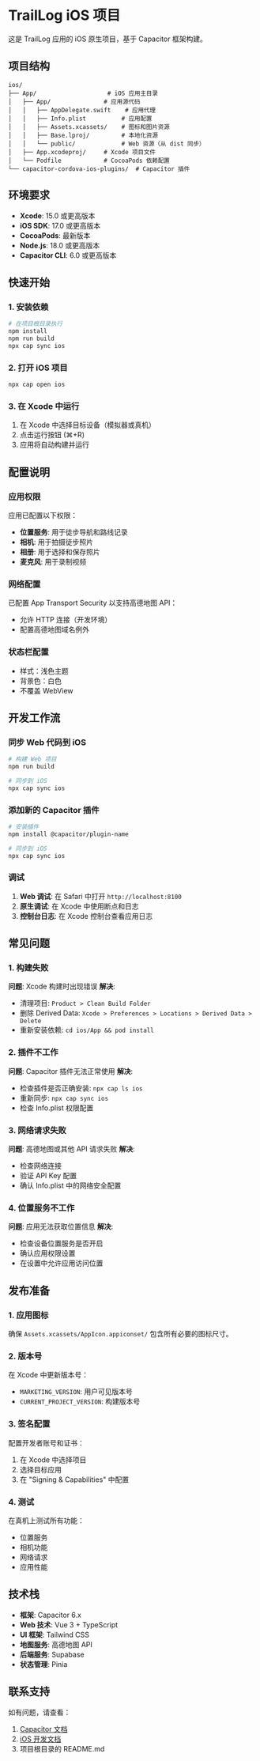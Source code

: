 # TrailLog iOS 项目

这是 TrailLog 应用的 iOS 原生项目，基于 Capacitor 框架构建。

## 项目结构

```
ios/
├── App/                    # iOS 应用主目录
│   ├── App/               # 应用源代码
│   │   ├── AppDelegate.swift    # 应用代理
│   │   ├── Info.plist          # 应用配置
│   │   ├── Assets.xcassets/    # 图标和图片资源
│   │   ├── Base.lproj/         # 本地化资源
│   │   └── public/             # Web 资源（从 dist 同步）
│   ├── App.xcodeproj/     # Xcode 项目文件
│   └── Podfile            # CocoaPods 依赖配置
└── capacitor-cordova-ios-plugins/  # Capacitor 插件
```

## 环境要求

- **Xcode**: 15.0 或更高版本
- **iOS SDK**: 17.0 或更高版本
- **CocoaPods**: 最新版本
- **Node.js**: 18.0 或更高版本
- **Capacitor CLI**: 6.0 或更高版本

## 快速开始

### 1. 安装依赖

```bash
# 在项目根目录执行
npm install
npm run build
npx cap sync ios
```

### 2. 打开 iOS 项目

```bash
npx cap open ios
```

### 3. 在 Xcode 中运行

1. 在 Xcode 中选择目标设备（模拟器或真机）
2. 点击运行按钮 (⌘+R)
3. 应用将自动构建并运行

## 配置说明

### 应用权限

应用已配置以下权限：

- **位置服务**: 用于徒步导航和路线记录
- **相机**: 用于拍摄徒步照片
- **相册**: 用于选择和保存照片
- **麦克风**: 用于录制视频

### 网络配置

已配置 App Transport Security 以支持高德地图 API：

- 允许 HTTP 连接（开发环境）
- 配置高德地图域名例外

### 状态栏配置

- 样式：浅色主题
- 背景色：白色
- 不覆盖 WebView

## 开发工作流

### 同步 Web 代码到 iOS

```bash
# 构建 Web 项目
npm run build

# 同步到 iOS
npx cap sync ios
```

### 添加新的 Capacitor 插件

```bash
# 安装插件
npm install @capacitor/plugin-name

# 同步到 iOS
npx cap sync ios
```

### 调试

1. **Web 调试**: 在 Safari 中打开 `http://localhost:8100`
2. **原生调试**: 在 Xcode 中使用断点和日志
3. **控制台日志**: 在 Xcode 控制台查看应用日志

## 常见问题

### 1. 构建失败

**问题**: Xcode 构建时出现错误
**解决**: 
- 清理项目: `Product > Clean Build Folder`
- 删除 Derived Data: `Xcode > Preferences > Locations > Derived Data > Delete`
- 重新安装依赖: `cd ios/App && pod install`

### 2. 插件不工作

**问题**: Capacitor 插件无法正常使用
**解决**:
- 检查插件是否正确安装: `npx cap ls ios`
- 重新同步: `npx cap sync ios`
- 检查 Info.plist 权限配置

### 3. 网络请求失败

**问题**: 高德地图或其他 API 请求失败
**解决**:
- 检查网络连接
- 验证 API Key 配置
- 确认 Info.plist 中的网络安全配置

### 4. 位置服务不工作

**问题**: 应用无法获取位置信息
**解决**:
- 检查设备位置服务是否开启
- 确认应用权限设置
- 在设置中允许应用访问位置

## 发布准备

### 1. 应用图标

确保 `Assets.xcassets/AppIcon.appiconset/` 包含所有必要的图标尺寸。

### 2. 版本号

在 Xcode 中更新版本号：
- `MARKETING_VERSION`: 用户可见版本号
- `CURRENT_PROJECT_VERSION`: 构建版本号

### 3. 签名配置

配置开发者账号和证书：
1. 在 Xcode 中选择项目
2. 选择目标应用
3. 在 "Signing & Capabilities" 中配置

### 4. 测试

在真机上测试所有功能：
- 位置服务
- 相机功能
- 网络请求
- 应用性能

## 技术栈

- **框架**: Capacitor 6.x
- **Web 技术**: Vue 3 + TypeScript
- **UI 框架**: Tailwind CSS
- **地图服务**: 高德地图 API
- **后端服务**: Supabase
- **状态管理**: Pinia

## 联系支持

如有问题，请查看：
1. [Capacitor 文档](https://capacitorjs.com/docs)
2. [iOS 开发文档](https://developer.apple.com/documentation/)
3. 项目根目录的 README.md 